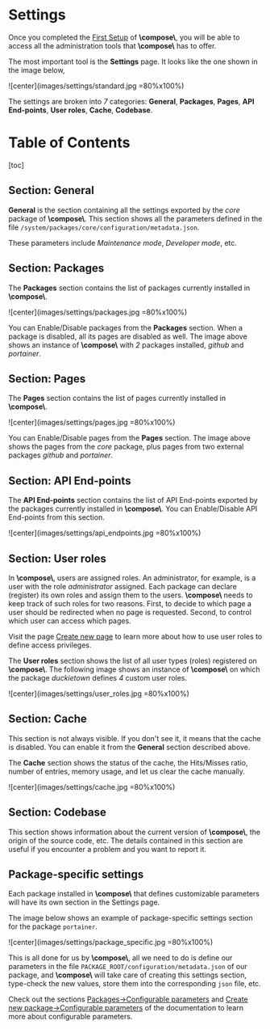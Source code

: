 # Settings

Once you completed the [First Setup](first-setup) of **\\compose\\**, you will be
able to access all the administration tools that **\\compose\\** has to offer.

The most important tool is the **Settings** page. It looks like the one shown in the
image below,

![center](images/settings/standard.jpg =80%x100%)

The settings are broken into *7* categories:
**General**,
**Packages**,
**Pages**,
**API End-points**,
**User roles**,
**Cache**,
**Codebase**.


# Table of Contents

[toc]


## Section: General

**General** is the section containing all the settings exported by the *core* package
of **\\compose\\**. This section shows all the parameters defined in the file
`/system/packages/core/configuration/metadata.json`.

These parameters include *Maintenance mode*, *Developer mode*, etc.


## Section: Packages

The **Packages** section contains the list of packages currently installed
in **\\compose\\**.

![center](images/settings/packages.jpg =80%x100%)

You can Enable/Disable packages from the **Packages** section.
When a package is disabled, all its pages are disabled as well.
The image above shows an instance of **\\compose\\** with *2* packages installed,
*github* and *portainer*.


## Section: Pages

The **Pages** section contains the list of pages currently installed
in **\\compose\\**.

![center](images/settings/pages.jpg =80%x100%)

You can Enable/Disable pages from the **Pages** section.
The image above shows the pages from the *core* package, plus pages from
two external packages *github* and *portainer*.


## Section: API End-points

The **API End-points** section contains the list of API End-points exported by the
packages currently installed in **\\compose\\**.
You can Enable/Disable API End-points from this section.

![center](images/settings/api_endpoints.jpg =80%x100%)


## Section: User roles

In **\\compose\\**, users are assigned roles. An administrator, for example, is a user
with the role *administrator* assigned.
Each package can declare (register) its own roles and assign them to the users.
**\\compose\\** needs to keep track of such roles for two reasons. First,
to decide to which page a user should be redirected when no page is requested.
Second, to control which user can access which pages.

Visit the page [Create new page](#new-page) to learn more about how to use user
roles to define access privileges.

The **User roles** section shows the list of all user types (roles)
registered on **\\compose\\**. The following image shows an instance of
**\\compose\\** on which the package *duckietown* defines *4* custom
user roles.

![center](images/settings/user_roles.jpg =80%x100%)


## Section: Cache

This section is not always visible.
If you don't see it, it means that the cache is disabled.
You can enable it from the **General** section described above.

The **Cache** section shows the status of the cache, the Hits/Misses ratio,
number of entries, memory usage, and let us clear the cache manually.

![center](images/settings/cache.jpg =80%x100%)


## Section: Codebase

This section shows information about the current version of **\\compose\\**,
the origin of the source code, etc. The details contained in this section are
useful if you encounter a problem and you want to report it.


## Package-specific settings

Each package installed in **\\compose\\** that defines customizable parameters
will have its own section in the Settings page.

The image below shows an example of package-specific settings section for the
package `portainer`.

![center](images/settings/package_specific.jpg =80%x100%)

This is all done for us by **\\compose\\**, all we need to
do is define our parameters in the file `PACKAGE_ROOT/configuration/metadata.json`
of our package, and **\\compose\\** will take care of creating this settings
section, type-check the new values, store them into the corresponding `json`
file, etc.

Check out the sections
[Packages->Configurable parameters](packages#configurable-parameters)
and
[Create new package->Configurable parameters](new-package#configurable-parameters)
of the documentation to learn more about configurable parameters.
